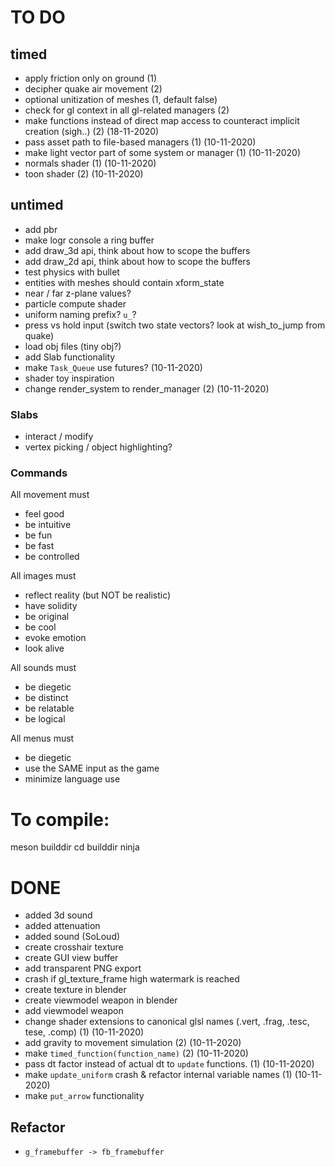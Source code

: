
# TO DO

## timed
- apply friction only on ground (1)
- decipher quake air movement (2)
- optional unitization of meshes (1, default false)
- check for gl context in all gl-related managers (2)
- make functions instead of direct map access to counteract implicit creation (sigh..) (2) (18-11-2020)
- pass asset path to file-based managers (1) (10-11-2020)
- make light vector part of some system or manager (1) (10-11-2020)
- normals shader (1) (10-11-2020)
- toon shader (2) (10-11-2020)

## untimed
- add pbr
- make logr console a ring buffer
- add draw_3d api, think about how to scope the buffers 
- add draw_2d api, think about how to scope the buffers
- test physics with bullet
- entities with meshes should contain xform_state
- near / far z-plane values?
- particle compute shader 
- uniform naming prefix? `u_`?
- press vs hold input (switch two state vectors? look at wish_to_jump from quake)
- load obj files (tiny obj?)
- add Slab functionality
- make `Task_Queue` use futures? (10-11-2020)
- shader toy inspiration
- change render_system to render_manager (2) (10-11-2020)

### Slabs
 - interact / modify
 - vertex picking / object highlighting?
 
### Commands

All movement must
- feel good
- be intuitive
- be fun
- be fast
- be controlled

All images must 
- reflect reality (but NOT be realistic)
- have solidity
- be original
- be cool
- evoke emotion
- look alive

All sounds must 
- be diegetic
- be distinct
- be relatable
- be logical

All menus must
- be diegetic
- use the SAME input as the game
- minimize language use

# To compile:
meson builddir
cd builddir
ninja

# DONE
- added 3d sound
- added attenuation
- added sound (SoLoud)
- create crosshair texture
- create GUI view buffer
- add transparent PNG export
- crash if gl_texture_frame high watermark is reached
- create texture in blender
- create viewmodel weapon in blender
- add viewmodel weapon
- change shader extensions to canonical glsl names (.vert, .frag, .tesc, tese, .comp) (1) (10-11-2020)
- add gravity to movement simulation (2) (10-11-2020)
- make `timed_function(function_name)` (2) (10-11-2020)
- pass dt factor instead of actual dt to `update` functions. (1) (10-11-2020)
- make `update_uniform` crash & refactor internal variable names (1) (10-11-2020)
- make `put_arrow` functionality

## Refactor
- `g_framebuffer -> fb_framebuffer` 
